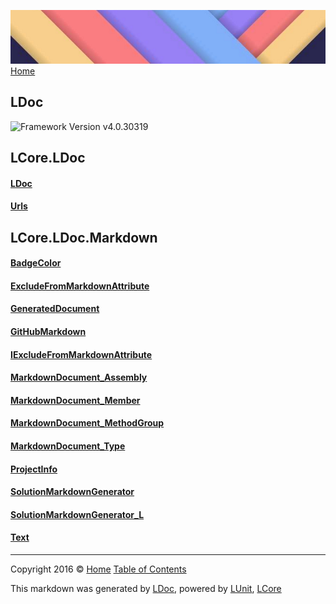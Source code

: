 ![](Content/LDoc-banner-small.png "")
[Home](../README.md)

## LDoc
![Framework Version v4.0.30319](http://b.repl.ca/v1/Framework-Version%20v4.0.30319-blue.png "")


LCore.LDoc
------

#### [LDoc](docs/LDoc.md)

#### [Urls](docs/Urls.md)

LCore.LDoc.Markdown
------

#### [BadgeColor](docs/BadgeColor.md)

#### [ExcludeFromMarkdownAttribute](docs/ExcludeFromMarkdownAttribute.md)

#### [GeneratedDocument](docs/GeneratedDocument.md)

#### [GitHubMarkdown](docs/GitHubMarkdown.md)

#### [IExcludeFromMarkdownAttribute](docs/IExcludeFromMarkdownAttribute.md)

#### [MarkdownDocument_Assembly](docs/MarkdownDocument_Assembly.md)

#### [MarkdownDocument_Member](docs/MarkdownDocument_Member.md)

#### [MarkdownDocument_MethodGroup](docs/MarkdownDocument_MethodGroup.md)

#### [MarkdownDocument_Type](docs/MarkdownDocument_Type.md)

#### [ProjectInfo](docs/ProjectInfo.md)

#### [SolutionMarkdownGenerator](docs/SolutionMarkdownGenerator.md)

#### [SolutionMarkdownGenerator_L](docs/SolutionMarkdownGenerator_L.md)

#### [Text](docs/Text.md)



---

Copyright 2016 &copy; [Home](../README.md) [Table of Contents](../TableOfContents.md)

This markdown was generated by [LDoc](https://github.com/CodeSingularity/LDoc), powered by [LUnit](https://github.com/CodeSingularity/LUnit), [LCore](https://github.com/CodeSingularity/LCore)
